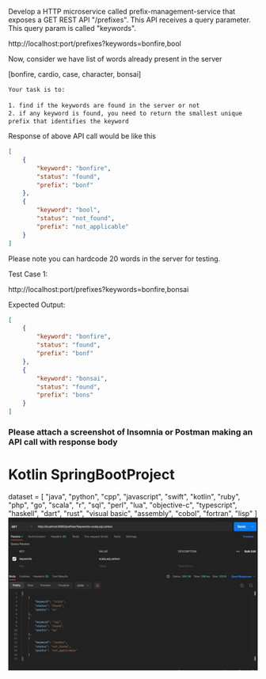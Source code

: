 Develop a HTTP microservice called prefix-management-service that exposes a GET REST API "/prefixes". This API receives a query parameter. This query param is called "keywords".

http://localhost:port/prefixes?keywords=bonfire,bool

Now, consider we have list of words already present in the server

[bonfire, cardio, case, character, bonsai]

```
Your task is to:

1. find if the keywords are found in the server or not
2. if any keyword is found, you need to return the smallest unique prefix that identifies the keyword
```

Response of above API call would be like this

```json
[
    {
        "keyword": "bonfire",
        "status": "found",
        "prefix": "bonf"
    },
    {
        "keyword": "bool",
        "status": "not_found",
        "prefix": "not_applicable"
    }
]
```

Please note you can hardcode 20 words in the server for testing.

Test Case 1:

http://localhost:port/prefixes?keywords=bonfire,bonsai

Expected Output:

```json
[
    {
        "keyword": "bonfire",
        "status": "found",
        "prefix": "bonf"
    },
    {
        "keyword": "bonsai",
        "status": "found",
        "prefix": "bons"
    }
]
```

### Please attach a screenshot of Insomnia or Postman making an API call with response body


# Kotlin SpringBootProject


dataset = [
    "java",
"python",
"cpp",
"javascript",
"swift",
"kotlin",
"ruby",
"php",
"go",
"scala",
"r",
"sql",
"perl",
"lua",
"objective-c",
"typescript",
"haskell",
"dart",
"rust",
"visual basic",
"assembly",
"cobol",
"fortran",
"lisp"
]
![img.png](img.png)
